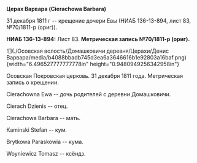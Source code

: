 **Церах Варвара (Cierachowa Barbara)**

31 декабря 1811 г -- крещение дочери Евы (НИАБ 136-13-894, лист 83,
№70/1811-р (ориг)).

**НИАБ 136-13-894:** Лист 83. **Метрическая запись №70/1811-р (ориг).**

![](./Осовская волость/Домашковичи деревня/Церахи/Денис Варвара/media/b4088bbadb745d3ea6a3646616b1e92803a16baf.png){width="6.496527777777778in"
height="0.9480949256342958in"}

Осовская Покровская церковь. 31 декабря 1811 года. Метрическая запись о
крещении.

Cierachowna Ewa -- дочь родителей с деревни Домашковичи.

Cierach Dzienis -- отец.

Cierachowa Barbara -- мать.

Kaminski Stefan -- кум.

Brytkowa Paraskowia -- кума.

Woyniewicz Tomasz -- ксёндз.
